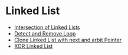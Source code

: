 # Linked List

* [Intersection of Linked Lists](intersection.md)
* [Detect and Remove Loop](detect_and_remove_loop.md)
* [Clone Linked List with next and arbit Pointer](clone_with_arbit_pointer.md)
* [XOR Linked List](xor.md)
